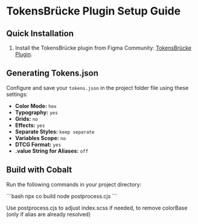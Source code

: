 # TokensBrücke Plugin Setup Guide

## Quick Installation

1. Install the TokensBrücke plugin from Figma Community: [TokensBrücke Plugin](https://www.figma.com/community/plugin/1254538877056388290/tokensbrucke).

## Generating Tokens.json

Configure and save your `tokens.json` in the project folder file using these settings:
- **Color Mode:** `hex`
- **Typography:** `yes`
- **Grids:** `no`
- **Effects:** `yes`
- **Separate Styles:** `keep separate`
- **Variables Scope:** `no`
- **DTCG Format:** `yes`
- **.value String for Aliases:** `off`

## Build with Cobalt

Run the following commands in your project directory:

\```bash
npx co build
node postprocess.cjs
\```

Use postprocess.cjs to adjust index.scss if needed, to remove colorBase (only if alias are already resolved)